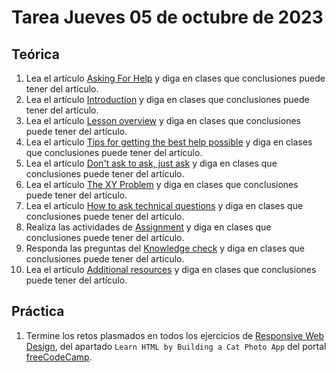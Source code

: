 # Tarea Jueves 05 de octubre de 2023

## Teórica

1. Lea el artículo [Asking For Help](https://www.theodinproject.com/lessons/foundations-asking-for-help#additional-resources) y diga en clases que conclusiones puede tener del artículo.
2. Lea el artículo [Introduction](https://www.theodinproject.com/lessons/foundations-asking-for-help#introduction) y diga en clases que conclusiones puede tener del artículo.
3. Lea el artículo [Lesson overview](https://www.theodinproject.com/lessons/foundations-asking-for-help#lesson-overview) y diga en clases que conclusiones puede tener del artículo.
4. Lea el artículo [Tips for getting the best help possible](https://www.theodinproject.com/lessons/foundations-asking-for-help#tips-for-getting-the-best-help-possible) y diga en clases que conclusiones puede tener del artículo.
5. Lea el artículo [Don't ask to ask, just ask](https://dontasktoask.com/) y diga en clases que conclusiones puede tener del artículo.
6. Lea el artículo [The XY Problem](https://xyproblem.info/) y diga en clases que conclusiones puede tener del artículo.
7. Lea el artículo [How to ask technical questions](https://www.theodinproject.com/guides/community/how_to_ask) y diga en clases que conclusiones puede tener del artículo.
8. Realiza las actividades de [Assignment](https://www.theodinproject.com/lessons/foundations-asking-for-help#assignment) y diga en clases que conclusiones puede tener del artículo.
9. Responda las preguntas del [Knowledge check](https://www.theodinproject.com/lessons/foundations-asking-for-help#knowledge-check) y diga en clases que conclusiones puede tener del artículo.
10. Lea el artículo [Additional resources](https://www.theodinproject.com/lessons/foundations-asking-for-help#additional-resources) y diga en clases que conclusiones puede tener del artículo.

## Práctica

1. Termine los retos plasmados en todos los ejercicios de [Responsive Web Design](https://www.freecodecamp.org/learn/2022/responsive-web-design/), del apartado `Learn HTML by Building a Cat Photo App` del portal [freeCodeCamp](https://www.freecodecamp.org/learn/).
